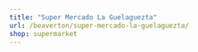 ```yaml
---
title: "Super Mercado La Guelaguezta"
url: /beaverton/super-mercado-la-guelaguezta/
shop: supermarket
---
```

